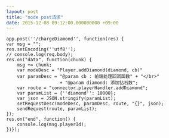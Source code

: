 ```yaml
---
layout: post
title: "node post请求"
date: 2015-12-08 09:12:00.000000000 +09:00
---
```


    app.post(''/chargeDiamond'', function(res) {
    var msg = "";
    res.setEncoding(''utf8'');
    // console.log(req.body);
    res.on("data", function(chunk) {
        msg += chunk;
        var modeDesc = "Player.addDiamond(diamond, cb)"
        var paramDesc = "@param cb : 前端处理回调函数" + "</br>"
                        + "@param diamond: 添加钻石数";
        var route = "connector.playerHandler.addDiamond";
        var paramList = {''diamond'': 10000};
        var json = JSON.stringify(paramList);
        setRequestDesc(modeDesc, paramDesc, route, "{}", json);
        sendRequest(route, paramList);
    });
    res.on("end", function() {
        console.log(msg.playerId);
    })});
